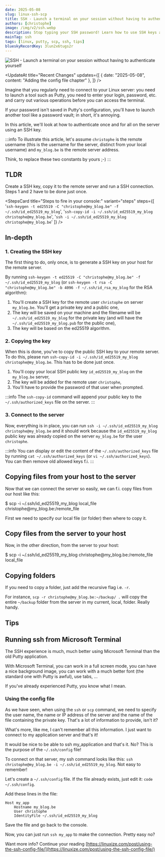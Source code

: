 ```yaml
---
date: 2025-05-08
slug: linux-ssh-scp
title: SSH - Launch a terminal on your session without having to authenticate yourself
authors: [christophe]
image: /img/v2/ssh.webp
description: Stop typing your SSH password! Learn how to use SSH keys and `ssh-copy-id` to launch a Linux terminal session instantly without having to authenticate yourself every time.
mainTag: ssh
tags: [linux, putty, scp, ssh, tips]
blueskyRecordKey: 3lun2x6tugs2r
---
```

<!-- markdownlint-disable MD012 -->
![SSH - Launch a terminal on your session without having to authenticate yourself](/img/v2/ssh.webp)

<UpdateAt
  title="Recent Changes"
  updates={[
    { date: "2025-05-08", content: "Adding the config file chapter" },
  ]}
/>


<!-- cspell:ignore randomart -->

Imagine that you regularly need to connect to your Linux server: you need to launch a tool such as Putty, you need to enter your login, password, etc. and carry out various operations before you can access the terminal.

If your password isn't saved in Putty's configuration, you'll have to launch another tool like a password vault; in short, it's annoying.

In this article, we'll look at how to authenticate once and for all on the server using an SSH key.

<!-- truncate -->

:::info
To illustrate this article, let's assume `christophe` is the remote username (this is the username for the server, distinct from your local username) and `my_blog.be` is the remote server address.

Think, to replace these two constants by yours ;-)
:::

## TLDR

Create a SSH key, copy it to the remote server and run a SSH connection. Steps 1 and 2 have to be done just once.

<StepsCard
  title="Steps to fire in your console:"
  variant="steps"
  steps={[
    '`ssh-keygen -t ed25519 -C "christophe@my_blog.be" -f ~/.ssh/id_ed25519_my_blog`',
    '`ssh-copy-id -i ~/.ssh/id_ed25519_my_blog christophe@my_blog.be`',
    '`ssh -i ~/.ssh/id_ed25519_my_blog christophe@my_blog.be`'
  ]}
/>

## In-depth

### 1. Creating the SSH key

The first thing to do, only once, is to generate a SSH key on your host for the remote server.

By running `ssh-keygen -t ed25519 -C "christophe@my_blog.be" -f ~/.ssh/id_ed25519_my_blog` (or `ssh-keygen -t rsa -C "christophe@my_blog.be" -b 4096 -f ~/.ssh/id_rsa_my_blog` for the RSA algorithm):

1. You'll create a SSH key for the remote user `christophe` on server `my_blog.be`. You'll get a private key and a public one,
2. The key will be saved on your machine and the filename will be `~/.ssh/id_ed25519_my_blog` for the private key (and will have the `~/.ssh/id_ed25519_my_blog.pub` for the public one),
3. The key will be based on the ed25519 algorithm.

### 2. Copying the key

When this is done, you've to copy the public SSH key to your remote server. To do this, please run `ssh-copy-id -i ~/.ssh/id_ed25519_my_blog christophe@my_blog.be`. This has to be done just once.

1. You'll copy your local SSH public key `id_ed25519_my_blog` on the `my_blog.be` server,
2. The key will be added for the remote user `christophe`,
3. You'll have to provide the password of that user when prompted.

:::info
The `ssh-copy-id` command will append your public key to the `~/.ssh/authorized_keys` file on the server.
:::

### 3. Connect to the server

Now, everything is in place, you can run `ssh -i ~/.ssh/id_ed25519_my_blog christophe@my_blog.be` and it should work because the `id_ed25519_my_blog` public key was already copied on the server `my_blog.be` for the user `christophe`.

:::info
You can display or edit the content of the `~/.ssh/authorized_keys` file by running `cat ~/.ssh/authorized_keys` (or `vi ~/.ssh/authorized_keys`). You can then remove old allowed keys f.i.
:::

## Copying files from your host to the server

Now that we can connect the server so easily, we can f.i. copy files from our host like this:

<Terminal>
$ scp -i ~/.ssh/id_ed25519_my_blog local_file christophe@my_blog.be:/remote_file
</Terminal>

First we need to specify our local file (or folder) then where to copy it.

## Copy files from the server to your host

Now, in the other direction, from the server to your host:

<Terminal>
$ scp -i ~/.ssh/id_ed25519_my_blog christophe@my_blog.be:/remote_file local_file
</Terminal>

## Copying folders

If you need to copy a folder, just add the recursive flag i.e. `-r`.

For instance, `scp -r christophe@my_blog.be:~/backup/ .` will copy the entire `~/backup` folder from the server in my current, local, folder. Really handy.

## Tips

## Running ssh from Microsoft Terminal

The SSH experience is much, much better using Microsoft Terminal than the old Putty application.

With Microsoft Terminal, you can work in a full screen mode, you can have a nice background image, you can work with a much better font (the standard one with Putty is awful), use tabs, ...

If you've already experienced Putty, you know what I mean.

### Using the config file

As we have seen, when using the `ssh` or `scp` command, we need to specify the user name, the name or IP address of the server and the name of the file containing the private key. That's a lot of information to provide, isn't it?

What's more, like me, I can't remember all this information. I just want to connect to my application server and that's it!

It would be nice to be able to ssh my_application and that's it. No? This is the purpose of the `~/.ssh/config` file!

To connect on that server, my ssh command looks like this: `ssh christophe@my_blog.be -i ~/.ssh/id_ed25519_my_blog`. Not easy to remember!

Let's create a `~/.ssh/config` file. If the file already exists, just edit it: `code  ~/.ssh/config`.

Add these lines in the file:

<Snippet filename="~/.ssh/config">

```none
Host my_app
    Hostname my_blog.be
    User christophe
    IdentityFile ~/.ssh/id_ed25519_my_blog
```

</Snippet>

Save the file and go back to the console.

Now, you can just run `ssh my_app` to make the connection. Pretty easy no?

Want more info? Continue your reading [https://linuxize.com/post/using-the-ssh-config-file/](https://linuxize.com/post/using-the-ssh-config-file/)
